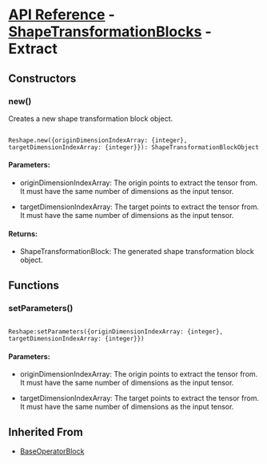 # [API Reference](../../API.md) - [ShapeTransformationBlocks](../ShapeTransformationBlocks.md) - Extract

## Constructors

### new()

Creates a new shape transformation block object.

```

Reshape.new({originDimensionIndexArray: {integer}, targetDimensionIndexArray: {integer}}): ShapeTransformationBlockObject

```

#### Parameters:

* originDimensionIndexArray: The origin points to extract the tensor from. It must have the same number of dimensions as the input tensor.

* targetDimensionIndexArray: The target points to extract the tensor from. It must have the same number of dimensions as the input tensor.

#### Returns:

* ShapeTransformationBlock: The generated shape transformation block object.

## Functions

### setParameters()

```

Reshape:setParameters({originDimensionIndexArray: {integer}, targetDimensionIndexArray: {integer}})

```

#### Parameters:

* originDimensionIndexArray: The origin points to extract the tensor from. It must have the same number of dimensions as the input tensor.

* targetDimensionIndexArray: The target points to extract the tensor from. It must have the same number of dimensions as the input tensor.

## Inherited From

* [BaseOperatorBlock](BaseOperatorBlock.md)
